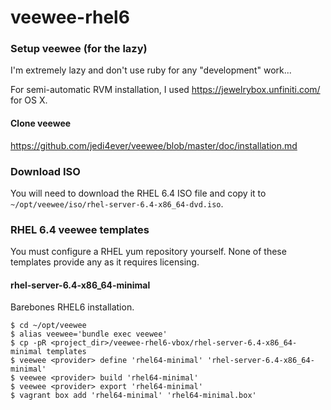 veewee-rhel6
=================

### Setup veewee (for the lazy)

I'm extremely lazy and don't use ruby for any "development" work... 

For semi-automatic RVM installation, I used https://jewelrybox.unfiniti.com/ for OS X.

#### Clone veewee
https://github.com/jedi4ever/veewee/blob/master/doc/installation.md


### Download ISO
You will need to download the RHEL 6.4 ISO file and copy it to `~/opt/veewee/iso/rhel-server-6.4-x86_64-dvd.iso`.

### RHEL 6.4 veewee templates
You must configure a RHEL yum repository yourself. None of these templates provide any as it requires licensing.

#### rhel-server-6.4-x86_64-minimal
Barebones RHEL6 installation.
```
$ cd ~/opt/veewee
$ alias veewee='bundle exec veewee'
$ cp -pR <project_dir>/veewee-rhel6-vbox/rhel-server-6.4-x86_64-minimal templates
$ veewee <provider> define 'rhel64-minimal' 'rhel-server-6.4-x86_64-minimal'
$ veewee <provider> build 'rhel64-minimal'
$ veewee <provider> export 'rhel64-minimal'
$ vagrant box add 'rhel64-minimal' 'rhel64-minimal.box'
```
